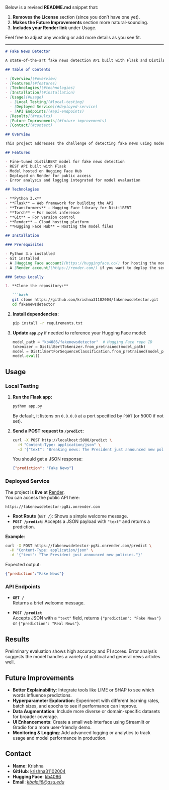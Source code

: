 Below is a revised **README.md** snippet that:

1. **Removes the License** section (since you don’t have one yet).  
2. **Makes the Future Improvements** section more natural-sounding.  
3. **Includes your Render link** under Usage.

Feel free to adjust any wording or add more details as you see fit.

---

```markdown
# Fake News Detector

A state-of-the-art fake news detection API built with Flask and DistilBERT. This project uses a fine-tuned DistilBERT model to classify news articles as "Fake News" or "Real News". The model is hosted on Hugging Face, and the Flask API is deployed on Render.

## Table of Contents

- [Overview](#overview)
- [Features](#features)
- [Technologies](#technologies)
- [Installation](#installation)
- [Usage](#usage)
  - [Local Testing](#local-testing)
  - [Deployed Service](#deployed-service)
  - [API Endpoints](#api-endpoints)
- [Results](#results)
- [Future Improvements](#future-improvements)
- [Contact](#contact)

## Overview

This project addresses the challenge of detecting fake news using modern NLP techniques. It fine-tunes a pre-trained DistilBERT model on a dataset of fake and real news articles. The resulting model is accessible via a REST API built with Flask.

## Features

- Fine-tuned DistilBERT model for fake news detection
- REST API built with Flask
- Model hosted on Hugging Face Hub
- Deployed on Render for public access
- Error analysis and logging integrated for model evaluation

## Technologies

- **Python 3.x**
- **Flask** – Web framework for building the API
- **Transformers** – Hugging Face library for DistilBERT
- **Torch** – For model inference
- **Git** – For version control
- **Render** – Cloud hosting platform
- **Hugging Face Hub** – Hosting the model files

## Installation

### Prerequisites

- Python 3.x installed
- Git installed
- A [Hugging Face account](https://huggingface.co/) for hosting the model (already set up)
- A [Render account](https://render.com/) if you want to deploy the service publicly

### Setup Locally

1. **Clone the repository:**

   ```bash
   git clone https://github.com/krishna31102004/fakenewsdetector.git
   cd fakenewsdetector
   ```

2. **Install dependencies:**

   ```bash
   pip install -r requirements.txt
   ```

3. **Update `app.py`** if needed to reference your Hugging Face model:

   ```python
   model_path = "kb4086/fakenewsdetector"  # Hugging Face repo ID
   tokenizer = DistilBertTokenizer.from_pretrained(model_path)
   model = DistilBertForSequenceClassification.from_pretrained(model_path)
   model.eval()
   ```

## Usage

### Local Testing

1. **Run the Flask app:**

   ```bash
   python app.py
   ```
   By default, it listens on `0.0.0.0` at a port specified by `PORT` (or 5000 if not set).

2. **Send a POST request to `/predict`:**

   ```bash
   curl -X POST http://localhost:5000/predict \
     -H "Content-Type: application/json" \
     -d '{"text": "Breaking news: The President just announced new policies."}'
   ```

   You should get a JSON response:

   ```json
   {"prediction": "Fake News"}
   ```

### Deployed Service

The project is **live** at [Render](https://render.com/).  
You can access the public API here:
```
https://fakenewsdetector-pg8i.onrender.com
```
- **Root Route** (`GET /`): Shows a simple welcome message.
- **`POST /predict`**: Accepts a JSON payload with `"text"` and returns a prediction.

**Example**:
```bash
curl -X POST https://fakenewsdetector-pg8i.onrender.com/predict \
  -H "Content-Type: application/json" \
  -d '{"text": "The President just announced new policies."}'
```
Expected output:
```json
{"prediction":"Fake News"}
```

### API Endpoints

- **`GET /`**  
  Returns a brief welcome message.

- **`POST /predict`**  
  Accepts JSON with a `"text"` field, returns `{"prediction": "Fake News"}` or `{"prediction": "Real News"}`.

## Results

Preliminary evaluation shows high accuracy and F1 scores. Error analysis suggests the model handles a variety of political and general news articles well.

## Future Improvements

- **Better Explainability**: Integrate tools like LIME or SHAP to see which words influence predictions.
- **Hyperparameter Exploration**: Experiment with different learning rates, batch sizes, and epochs to see if performance can improve.
- **Data Augmentation**: Include more diverse or domain-specific datasets for broader coverage.
- **UI Enhancements**: Create a small web interface using Streamlit or Gradio for a more user-friendly demo.
- **Monitoring & Logging**: Add advanced logging or analytics to track usage and model performance in production.

## Contact

- **Name**: Krishna
- **GitHub**: [krishna31102004](https://github.com/krishna31102004)
- **Hugging Face**: [kb4086](https://huggingface.co/kb4086)
- **Email**: *kbalaji6@asu.edu*

